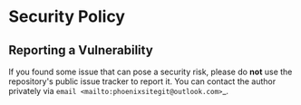 # Security Policy

## Reporting a Vulnerability

If you found some issue that can pose a security risk, please do **not**
use the repository's public issue tracker to report it. You can contact
the author privately via `email <mailto:phoenixsitegit@outlook.com>`_.
